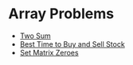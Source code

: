 # Array Problems

- [Two Sum](https://leetcode.com/problems/two-sum/)
- [Best Time to Buy and Sell Stock](https://leetcode.com/problems/best-time-to-buy-and-sell-stock/)
- [Set Matrix Zeroes](https://leetcode.com/problems/set-matrix-zeroes/submissions/1778014481/)
